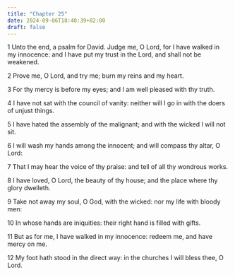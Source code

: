 ```yaml
---
title: "Chapter 25"
date: 2024-09-06T18:40:39+02:00
draft: false
---
```




1 Unto the end, a psalm for David. Judge me, O Lord, for I have walked in my innocence: and I have put my trust in the Lord, and shall not be weakened.

2 Prove me, O Lord, and try me; burn my reins and my heart.

3 For thy mercy is before my eyes; and I am well pleased with thy truth.

4 I have not sat with the council of vanity: neither will I go in with the doers of unjust things.

5 I have hated the assembly of the malignant; and with the wicked I will not sit.

6 I will wash my hands among the innocent; and will compass thy altar, O Lord:

7 That I may hear the voice of thy praise: and tell of all thy wondrous works.

8 I have loved, O Lord, the beauty of thy house; and the place where thy glory dwelleth.

9 Take not away my soul, O God, with the wicked: nor my life with bloody men:

10 In whose hands are iniquities: their right hand is filled with gifts.

11 But as for me, I have walked in my innocence: redeem me, and have mercy on me.

12 My foot hath stood in the direct way: in the churches I will bless thee, O Lord.

